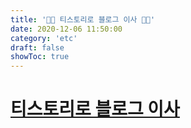 ```yaml
---
title: '👋🏻 티스토리로 블로그 이사 👋🏻'
date: 2020-12-06 11:50:00
category: 'etc'
draft: false
showToc: true
---
```


<!-- 임시 저장 글 -->
<!-- Draft Post -->
<!-- Draft Post -->
<!-- Draft Post -->
<!-- Draft Post -->
<!-- Draft Post -->

# [티스토리로 블로그 이사](https://chajinjoo.tistory.com/)
